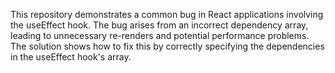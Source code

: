 This repository demonstrates a common bug in React applications involving the useEffect hook.  The bug arises from an incorrect dependency array, leading to unnecessary re-renders and potential performance problems. The solution shows how to fix this by correctly specifying the dependencies in the useEffect hook's array.